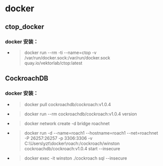 # docker

 ## ctop_docker

  ### docker 安装：

 * > docker run --rm -ti --name=ctop -v /var/run/docker.sock:/var/run/docker.sock quay.io/vektorlab/ctop:latest

## CockroachDB
### docker 安装：
* >docker pull cockroachdb/cockroach:v1.0.4
* >docker run --rm cockroachdb/cockroach:v1.0.4 version
* >docker network create -d bridge roachnet
* >docker run -d --name=roach1 --hostname=roach1 --net=roachnet -P 26257:26257 -p 3306:3306 -v C:\Users\yzt\docker\roach:/cockroach/winston cockroachdb/cockroach:v1.0.4 start --insecure
* >docker exec -it winston ./cockroach sql --insecure
